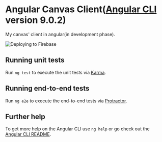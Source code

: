 # Angular Canvas Client([Angular CLI](https://github.com/angular/angular-cli) version 9.0.2)

My canvas' client in angular(in development phase).

![Deploying to Firebase](https://github.com/vighnesh153-canvas/angular-client/workflows/Deploying%20to%20Firebase/badge.svg)

## Running unit tests

Run `ng test` to execute the unit tests via [Karma](https://karma-runner.github.io).

## Running end-to-end tests

Run `ng e2e` to execute the end-to-end tests via [Protractor](http://www.protractortest.org/).

## Further help

To get more help on the Angular CLI use `ng help` or go check out the [Angular CLI README](https://github.com/angular/angular-cli/blob/master/README.md).
